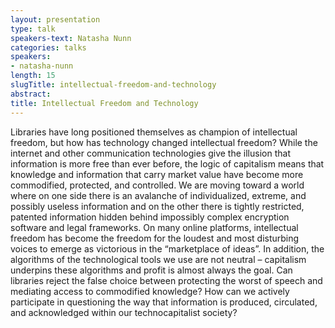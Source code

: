 ```yaml
---
layout: presentation
type: talk
speakers-text: Natasha Nunn
categories: talks
speakers:
- natasha-nunn
length: 15
slugTitle: intellectual-freedom-and-technology
abstract:
title: Intellectual Freedom and Technology
---
```

Libraries have long positioned themselves as champion of intellectual freedom, but how has technology changed intellectual freedom? While the internet and other communication technologies give the illusion that  information is more free than ever before, the logic of capitalism means that knowledge and information that carry market value have become more commodified, protected, and controlled. We are moving toward a world where on one side there is an avalanche of individualized, extreme, and possibly useless information and on the other there is tightly restricted, patented information hidden behind impossibly complex encryption software and legal frameworks. On many online platforms, intellectual freedom has become the freedom for the loudest and most disturbing voices to emerge as victorious in the “marketplace of ideas”. In addition, the algorithms of the technological tools we use are not neutral – capitalism underpins these algorithms and profit is almost always the goal. Can libraries reject the false choice between protecting the worst of speech and mediating access to commodified knowledge? How can we actively participate in questioning the way that information is produced, circulated, and acknowledged within our technocapitalist society?